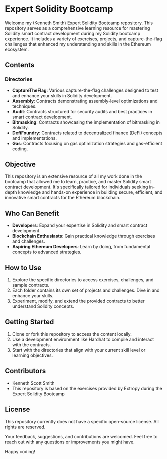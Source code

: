 # Expert Solidity Bootcamp

Welcome my (Kenneth Smith) Expert Solidity Bootcamp repository. This repository serves as a comprehensive learning resource for mastering Solidity smart contract development during my Solidity bootcamp experience. It includes a variety of exercises, projects, and capture-the-flag challenges that enhanced my understanding and skills in the Ethereum ecosystem.

## Contents

### Directories
- **CaptureTheFlag**: Various capture-the-flag challenges designed to test and enhance your skills in Solidity development.
- **Assembly**: Contracts demonstrating assembly-level optimizations and techniques.
- **Audit**: Contracts structured for security audits and best practices in smart contract development.
- **Bitmasking**: Contracts showcasing the implementation of bitmasking in Solidity.
- **DefiFoundry**: Contracts related to decentralized finance (DeFi) concepts and implementations.
- **Gas**: Contracts focusing on gas optimization strategies and gas-efficient coding.

## Objective

This repository is an extensive resource of all my work done in the bootcamp that allowed me to learn, practice, and master Solidity smart contract development. It's specifically tailored for individuals seeking in-depth knowledge and hands-on experience in building secure, efficient, and innovative smart contracts for the Ethereum blockchain.

## Who Can Benefit

- **Developers**: Expand your expertise in Solidity and smart contract development.
- **Blockchain Enthusiasts**: Gain practical knowledge through exercises and challenges.
- **Aspiring Ethereum Developers**: Learn by doing, from fundamental concepts to advanced strategies.

## How to Use

1. Explore the specific directories to access exercises, challenges, and sample contracts.
2. Each folder contains its own set of projects and challenges. Dive in and enhance your skills.
3. Experiment, modify, and extend the provided contracts to better understand Solidity concepts.

## Getting Started

1. Clone or fork this repository to access the content locally.
2. Use a development environment like Hardhat to compile and interact with the contracts.
3. Start with the directories that align with your current skill level or learning objectives.

## Contributors

- Kenneth Scott Smith
- This repository is based on the exercises provided by Extropy during the Expert Solidity Bootcamp

## License

This repository currently does not have a specific open-source license. All rights are reserved.

Your feedback, suggestions, and contributions are welcomed. Feel free to reach out with any questions or improvements you might have.

Happy coding!
